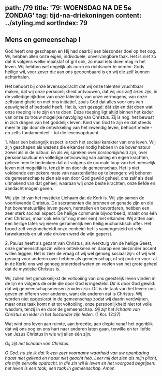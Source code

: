path: /79
title: '79: WOENSDAG NA DE 5e ZONDAG'
tag: tijd-na-driekoningen
content: ../styling.md
sortIndex: 79
---

## Mens en gemeenschap I

God heeft ons geschapen en Hij had daarbij een biezonder doel op het oog. Wij hebben allen onze eigen, individuele, onvervangbare taak. Het is niet zo dat ik volgens welke maatstaf of gril ook, zo maar iets doen mag in het leven. Wij hebben wel degelijk als norm en richtsnoer te nemen: Gods heilige wil, voor zover die aan ons geopenbaard is en wij die zelf kunnen achterhalen.

Het behoort bij onze levensopdracht dat wij onze talenten vruchtbaar maken, dat wij onze persoonlijkheid ontvouwen, dat wij _ons zelf leren zijn_, in de volledige rijkdom van onze talenten, van onze vermogens, van onze zelfstandigheid en met ons initiatief, zoals God dat alles voor ons van eeuwigheid af bedoeld heeft.
Het is, kort gezegd: dàt zijn en dàt doen wat onze roeping is te zijn en te doen. Deze roeping ligt altijd binnen het kader van onze zo trouw mogelijke navolging van Christus. Zij is nog: het bewust in zich dragen van het goddelijk leven. Kind van God te zijn en dat steeds meer te zijn door de ontwikkeling van het inwendig leven, behoort mede - en zelfs fundamenteel - tot die levensopdracht.

1\. Maar een belangrijk aspect is toch het sociaal karakter van ons leven. Wij zijn geschapen als wezens die elkander nodig hebben in de bovennatuur zowel als in de natuur. En als wij spreken over _persoonlijkheid zijn_, over persoonscultuur en volledige ontvouwing van aanleg en eigen krachten, gelieve men te bedenken dat dit volgens de normale loop van het menselijk leven niet mogelijk is, tenzij in en door de gemeenschap. Het is niet voldoende een zekere mate van naastenliefde op te brengen: wij behoren de gemeenschap te zien als een door God gewild geheel, ons zelf als deel uitmakend van dat geheel, waaraan wij onze beste krachten, onze liefde en aandacht mogen geven.

Wij zijn lid van het mystieke Lichaam dat de Kerk is. Wij zijn samen de voortlevende Christus. De sacramenten die bronnen en genade zijn en die het bovennatuurlijke leven geven, herstellen en bevorderen, hebben een zeer sterk sociaal aspect. De heilige communie bijvoorbeeld, maakt ons één met Christus, maar ook één (of nog meer een) met elkander. Wij zitten aan een heilige tafel: wij vieren gezamenlijk een heilig eucharistisch offer. Het brood zelf verzinnebeeldt onze eenheid: het is samengesteld uit vele tarwekorrels en uit vele druiven werd de wijn geperst.

2\. Paulus heeft als gezant van Christus, als werktuig van de heilige Geest, onze gemeenschapszin willen ontwikkelen en daarop een biezonder accent willen leggen. Het is zeer de vraag of wij wel genoeg sociaal zijn: of wij wel genoeg voor anderen over hebben als gemeenschap, of wij (ook en voor- al in de Kerk) ons wel genoeg onderdeel weten en voelen van het grote geheel dat de mystieke
Christus is.

Wij zullen het gemakkelijkst de voltooiing van ons geestelijk leven vinden in de lijn en volgens de orde die door God is ingesteld. _Dit_ is door God gewild: dat wij gemeenschapsmensen zouden zijn. Dit is de taak van het leven: ons geven en offeren voor anderen, want die anderen dat is Christus. Wij worden niet opgeslorpt in de gemeenschap zodat wij daarin verdwijnen, maar onze taak komt niet tot voltooiing, onze persoonlijkheid niet tot volle wasdom, tenzij in en door de gemeenschap. _Gij zijt het lichaam van Christus en ieder in het biezonder zijn leden._ (1 Kor. 12:27)

Wat wint ons leven aan ruimte, aan breedte, aan diepte vanaf het ogenblik dat wij ons oog en ons hart naar anderen laten gaan, terwille en ter liefde van Jezus Christus in wie wij allen één zijn.

_Gij zijt het lichaam van Christus._

_O God, nu zie ik dat ik een zeer voorname waarheid van uw openbaring haast niet gekend en haast niet geacht heb. Leer mij dat zien als mijn plicht, als mijn eervolle opdracht. In die zin wil ik leven en het voorgoed begrijpen: het leven is een taak, een taak in gemeenschap. Amen._
